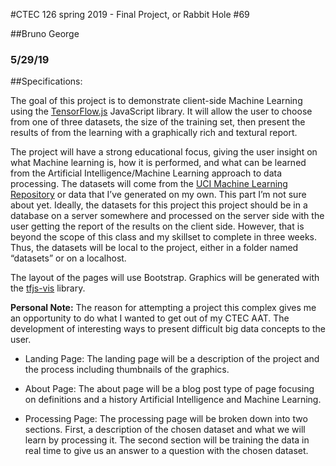 #CTEC 126 spring 2019 - Final Project, or Rabbit Hole \#69


##Bruno George


### 5/29/19

##Specifications:


The goal of this project is to demonstrate client-side Machine Learning using
the [TensorFlow.js](https://www.tensorflow.org/js/) JavaScript library. It will
allow the user to choose from one of three datasets, the size of the training
set, then present the results of from the learning with a graphically rich and
textural report.

The project will have a strong educational focus, giving the user insight on
what Machine learning is, how it is performed, and what can be learned from the
Artificial Intelligence/Machine Learning approach to data processing. The
datasets will come from the [UCI Machine Learning
Repository](http://archive.ics.uci.edu/ml/datasets.php) or data that I’ve
generated on my own. This part I’m not sure about yet. Ideally, the datasets for
this project this project should be in a database on a server somewhere and
processed on the server side with the user getting the report of the results on
the client side. However, that is beyond the scope of this class and my skillset
to complete in three weeks. Thus, the datasets will be local to the project,
either in a folder named “datasets” or on a localhost.

The layout of the pages will use Bootstrap. Graphics will be generated with the
[tfjs-vis](https://github.com/tensorflow/tfjs-vis) library.

__Personal Note:__ The reason for attempting a project this complex gives me an
opportunity to do what I wanted to get out of my CTEC AAT. The development of
interesting ways to present difficult big data concepts to the user.

*   Landing Page: The landing page will be a description of the project and the
    process including thumbnails of the graphics.

*   About Page: The about page will be a blog post type of page focusing on
    definitions and a history Artificial Intelligence and Machine Learning.

*   Processing Page: The processing page will be broken down into two sections.
    First, a description of the chosen dataset and what we will learn by
    processing it. The second section will be training the data in real time to
    give us an answer to a question with the chosen dataset.
